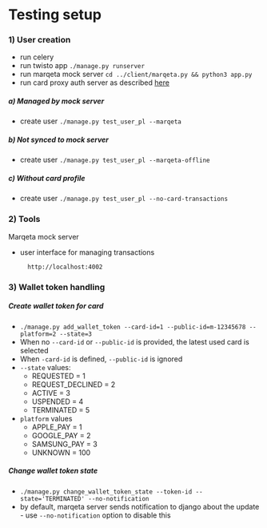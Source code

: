 # Testing setup

### 1) User creation

- run celery
- run twisto app `./manage.py runserver`
- run marqeta mock server `cd ../client/marqeta.py && python3 app.py`
- run card proxy auth server as described [here](https://github.com/TwistoPayments/tripping-avenger/tree/master/cardproxy#local-development-setup)

##### a) Managed by mock server

- create user `./manage.py test_user_pl --marqeta`

##### b) Not synced to mock server

- create user `./manage.py test_user_pl --marqeta-offline`

##### c) Without card profile

- create user `./manage.py test_user_pl --no-card-transactions`

### 2) Tools

Marqeta mock server

- user interface for managing transactions

        http://localhost:4002

### 3) Wallet token handling

##### Create wallet token for card

- `./manage.py add_wallet_token --card-id=1 --public-id=m-12345678 --platform=2 --state=3`
- When no `--card-id` or `--public-id` is provided, the latest used card is selected
- When `-card-id` is defined, `--public-id` is ignored
- `--state` values:
  - REQUESTED = 1
  - REQUEST_DECLINED = 2
  - ACTIVE = 3
  - USPENDED = 4
  - TERMINATED = 5
- `platform` values
  - APPLE_PAY = 1
  - GOOGLE_PAY = 2
  - SAMSUNG_PAY = 3
  - UNKNOWN = 100

##### Change wallet token state

- `./manage.py change_wallet_token_state --token-id --state='TERMINATED' --no-notification`
- by default, marqeta server sends notification to django about the update - use `--no-notification` option to disable this
